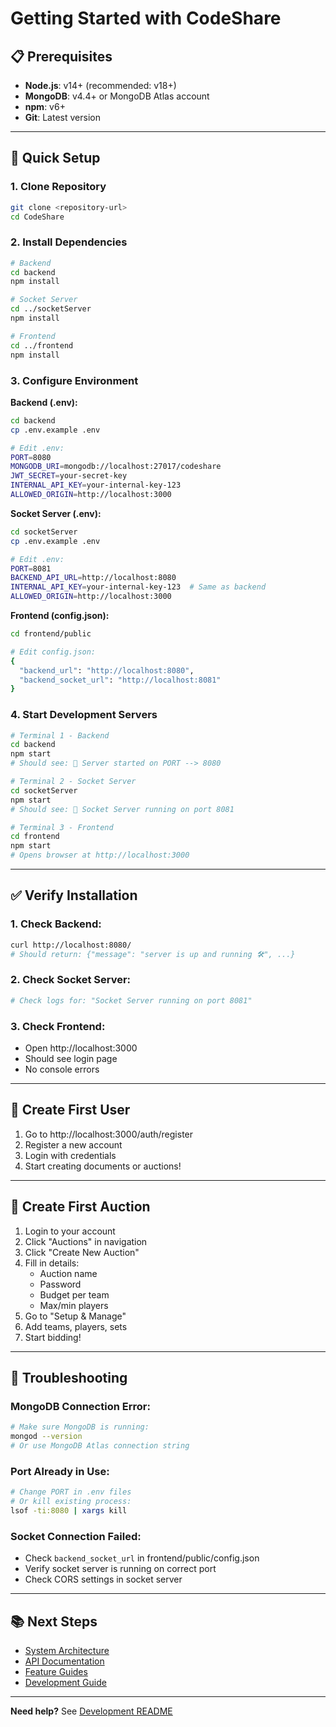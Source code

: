 # Getting Started with CodeShare

## 📋 Prerequisites

- **Node.js**: v14+ (recommended: v18+)
- **MongoDB**: v4.4+ or MongoDB Atlas account
- **npm**: v6+
- **Git**: Latest version

---

## 🚀 Quick Setup

### 1. Clone Repository
```bash
git clone <repository-url>
cd CodeShare
```

### 2. Install Dependencies

```bash
# Backend
cd backend
npm install

# Socket Server
cd ../socketServer
npm install

# Frontend
cd ../frontend
npm install
```

### 3. Configure Environment

**Backend (.env):**
```bash
cd backend
cp .env.example .env

# Edit .env:
PORT=8080
MONGODB_URI=mongodb://localhost:27017/codeshare
JWT_SECRET=your-secret-key
INTERNAL_API_KEY=your-internal-key-123
ALLOWED_ORIGIN=http://localhost:3000
```

**Socket Server (.env):**
```bash
cd socketServer
cp .env.example .env

# Edit .env:
PORT=8081
BACKEND_API_URL=http://localhost:8080
INTERNAL_API_KEY=your-internal-key-123  # Same as backend
ALLOWED_ORIGIN=http://localhost:3000
```

**Frontend (config.json):**
```bash
cd frontend/public

# Edit config.json:
{
  "backend_url": "http://localhost:8080",
  "backend_socket_url": "http://localhost:8081"
}
```

### 4. Start Development Servers

```bash
# Terminal 1 - Backend
cd backend
npm start
# Should see: 🚀 Server started on PORT --> 8080

# Terminal 2 - Socket Server
cd socketServer
npm start
# Should see: 🚀 Socket Server running on port 8081

# Terminal 3 - Frontend
cd frontend
npm start
# Opens browser at http://localhost:3000
```

---

## ✅ Verify Installation

### 1. Check Backend:
```bash
curl http://localhost:8080/
# Should return: {"message": "server is up and running 🛠", ...}
```

### 2. Check Socket Server:
```bash
# Check logs for: "Socket Server running on port 8081"
```

### 3. Check Frontend:
- Open http://localhost:3000
- Should see login page
- No console errors

---

## 👤 Create First User

1. Go to http://localhost:3000/auth/register
2. Register a new account
3. Login with credentials
4. Start creating documents or auctions!

---

## 🎯 Create First Auction

1. Login to your account
2. Click "Auctions" in navigation
3. Click "Create New Auction"
4. Fill in details:
   - Auction name
   - Password
   - Budget per team
   - Max/min players
5. Go to "Setup & Manage"
6. Add teams, players, sets
7. Start bidding!

---

## 🔧 Troubleshooting

### MongoDB Connection Error:
```bash
# Make sure MongoDB is running:
mongod --version
# Or use MongoDB Atlas connection string
```

### Port Already in Use:
```bash
# Change PORT in .env files
# Or kill existing process:
lsof -ti:8080 | xargs kill
```

### Socket Connection Failed:
- Check `backend_socket_url` in frontend/public/config.json
- Verify socket server is running on correct port
- Check CORS settings in socket server

---

## 📚 Next Steps

- [System Architecture](../02-architecture/SYSTEM_DESIGN.md)
- [API Documentation](../03-api/README.md)
- [Feature Guides](../04-features/README.md)
- [Development Guide](../07-development/README.md)

---

**Need help?** See [Development README](../07-development/README.md)

